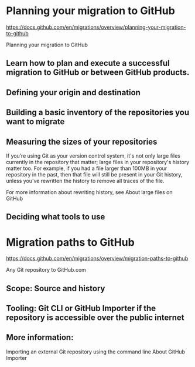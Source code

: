 
# Planning your migration to GitHub

https://docs.github.com/en/migrations/overview/planning-your-migration-to-github


Planning your migration to GitHub

## Learn how to plan and execute a successful migration to GitHub or between GitHub products.

## Defining your origin and destination

## Building a basic inventory of the repositories you want to migrate

##  Measuring the sizes of your repositories

If you’re using Git as your version control system, it's not only large files currently in the repository that matter; large files in your repository's history matter too. For example, if you had a file larger than 100MB in your repository in the past, then that file will still be present in your Git history, unless you’ve rewritten the history to remove all traces of the file. 

For more information about rewriting history, see About large files on GitHub

## Deciding what tools to use



# Migration paths to GitHub

https://docs.github.com/en/migrations/overview/migration-paths-to-github


Any Git repository to GitHub.com

## Scope: Source and history

## Tooling: Git CLI or GitHub Importer if the repository is accessible over the public internet

## More information:

Importing an external Git repository using the command line
About GitHub Importer


